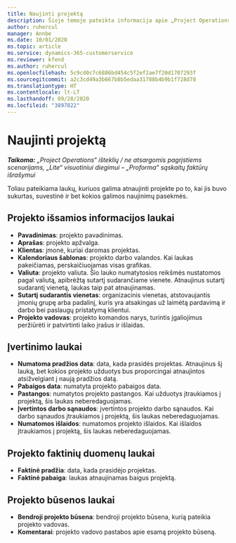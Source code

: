 ```yaml
---
title: Naujinti projektą
description: Šioje temoje pateikta informacija apie „Project Operations“ projektų naujinimą.
author: ruhercul
manager: Annbe
ms.date: 10/01/2020
ms.topic: article
ms.service: dynamics-365-customerservice
ms.reviewer: kfend
ms.author: ruhercul
ms.openlocfilehash: 5c9cd0c7c6886bd454c5f2ef2ae7f20d1707293f
ms.sourcegitcommit: a2c3cd49a3b667b8b5edaa31788b4b9b1f728d78
ms.translationtype: HT
ms.contentlocale: lt-LT
ms.lasthandoff: 09/28/2020
ms.locfileid: "3897822"
---
```

# <a name="update-a-project"></a>Naujinti projektą

_**Taikoma:** „Project Operations“ išteklių / ne atsargomis pagrįstiems scenarijams, „Lite“ visuotiniui diegimui – „Proforma“ sąskaitų faktūrų išrašymui_

Toliau pateikiama laukų, kuriuos galima atnaujinti projekte po to, kai jis buvo sukurtas, suvestinė ir bet kokios galimos naujinimų pasekmės.

## <a name="project-detail-fields"></a>Projekto išsamios informacijos laukai

- **Pavadinimas**: projekto pavadinimas.
- **Aprašas**: projekto apžvalga.
- **Klientas**: įmonė, kuriai daromas projektas.
- **Kalendoriaus šablonas**: projekto darbo valandos. Kai laukas pakeičiamas, perskaičiuojamas visas grafikas.
- **Valiuta**: projekto valiuta. Šio lauko numatytosios reikšmės nustatomos pagal valiutą, apibrėžtą sutartį sudarančiame vienete. Atnaujinus sutartį sudarantį vienetą, laukas taip pat atnaujinamas.
- **Sutartį sudarantis vienetas**: organizacinis vienetas, atstovaujantis įmonių grupę arba padalinį, kuris yra atsakingas už laimėtą pardavimą ir darbo bei paslaugų pristatymą klientui. 
- **Projekto vadovas**: projekto komandos narys, turintis įgaliojimus peržiūrėti ir patvirtinti laiko įrašus ir išlaidas.

## <a name="estimate-fields"></a>Įvertinimo laukai

- **Numatoma pradžios data**: data, kada prasidės projektas. Atnaujinus šį lauką, bet kokios projekto užduotys bus proporcingai atnaujintos atsižvelgiant į naują pradžios datą.
- **Pabaigos data**: numatyta projekto pabaigos data.
- **Pastangos**: numatytos projekto pastangos. Kai užduotys įtraukiamos į projektą, šis laukas neberedaguojamas.
- **Įvertintos darbo sąnaudos**: įvertintos projekto darbo sąnaudos. Kai darbo sąnaudos įtraukiamos į projektą, šis laukas neberedaguojamas.
- **Numatomos išlaidos**: numatomos projekto išlaidos. Kai išlaidos įtraukiamos į projektą, šis laukas neberedaguojamas.

## <a name="project-actual-fields"></a>Projekto faktinių duomenų laukai
- **Faktinė pradžia**: data, kada prasidėjo projektas.
- **Faktinė pabaiga**: laukas atnaujinamas baigus projektą.

## <a name="project-status-fields"></a>Projekto būsenos laukai

- **Bendroji projekto būsena**: bendroji projekto būsena, kurią pateikia projekto vadovas.
- **Komentarai**: projekto vadovo pastabos apie esamą projekto būseną.

